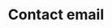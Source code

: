 ---
title: 'Contact email'
field: 'is.contact.email'
slug: 'global-contact-email'
description: 'Email address of an organization or person that can be contacted about the resource'
comment: 'Avoid addresses that are short-lived; check permission first'
required: False
module: 'Provenance'
cluster: 'Global'
policy: 'Free value. Single value only.'
layout: 'home'
---